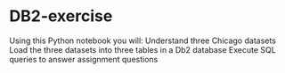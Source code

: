 # DB2-exercise
Using this Python notebook you will:  Understand three Chicago datasets Load the three datasets into three tables in a Db2 database Execute SQL queries to answer assignment questions
